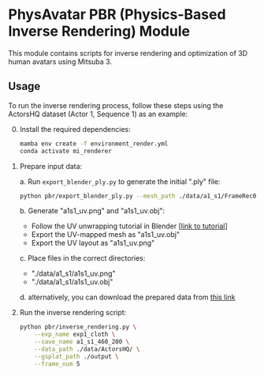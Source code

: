 # PhysAvatar PBR (Physics-Based Inverse Rendering) Module

This module contains scripts for inverse rendering and optimization of 3D human avatars using Mitsuba 3.

## Usage

To run the inverse rendering process, follow these steps using the ActorsHQ dataset (Actor 1, Sequence 1) as an example:

0. Install the required dependencies:
   ```bash
   mamba env create -f environment_render.yml
   conda activate mi_renderer
   ```
1. Prepare input data:

   a. Run `export_blender_ply.py` to generate the initial ".ply" file:
      ```bash
      python pbr/export_blender_ply.py --mesh_path ./data/a1_s1/FrameRec000460.obj --npz_path ./output/exp1_cloth/a1_s1_460_200 --name a1_s1 --output_dir ./data/a1_s1
      ```
   b. Generate "a1s1_uv.png" and "a1s1_uv.obj":
      - Follow the UV unwrapping tutorial in Blender [[link to tutorial](https://docs.google.com/presentation/d/e/2PACX-1vTyl0x6Df6o_MFkzuAa_yYsadPJmw5F8NZkjYCFO2zGFVgqggbp_mpDCs4vnOYR0ZEKgbhFLxnsnooM/pub?start=false&loop=false&delayms=3000&slide=id.g2fc63c2ad8e_0_44)]
      - Export the UV-mapped mesh as "a1s1_uv.obj"
      - Export the UV layout as "a1s1_uv.png"

   c. Place files in the correct directories:
      - "./data/a1_s1/a1s1_uv.png"
      - "./data/a1_s1/a1s1_uv.obj"

   d. alternatively, you can download the prepared data from [this link](https://drive.google.com/file/d/1-w4kl0BxrKT6d8IRr2GO8Uc-bNX3r-n_/view?usp=sharing)

3. Run the inverse rendering script:
   ```bash
   python pbr/inverse_rendering.py \
       --exp_name exp1_cloth \
       --save_name a1_s1_460_200 \
       --data_path ./data/ActorsHQ/ \
       --gsplat_path ./output \
       --frame_num 5
   ```
